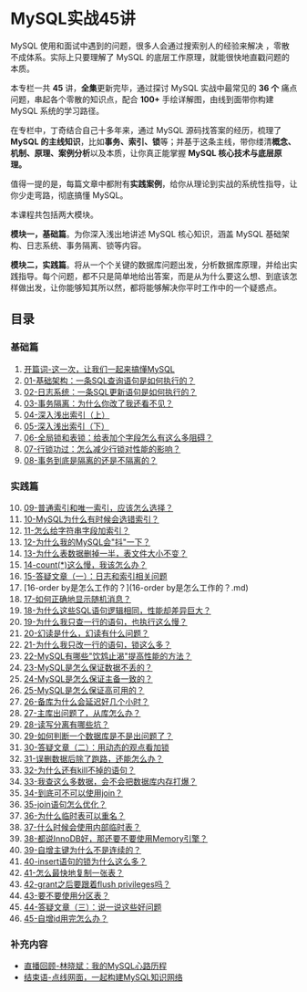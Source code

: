 # MySQL实战45讲

MySQL 使用和面试中遇到的问题，很多人会通过搜索别人的经验来解决 ，零散不成体系。实际上只要理解了 MySQL 的底层工作原理，就能很快地直戳问题的本质。

本专栏一共 **45** 讲，**全集**更新完毕，通过探讨 MySQL 实战中最常见的 **36 个** 痛点问题，串起各个零散的知识点，配合 **100+** 手绘详解图，由线到面带你构建 MySQL 系统的学习路径。

在专栏中，丁奇结合自己十多年来，通过 MySQL 源码找答案的经历，梳理了 **MySQL 的主线知识**，比如**事务、索引、锁**等；并基于这条主线，带你缕清**概念、机制、原理、案例分析**以及本质，让你真正能掌握 **MySQL 核心技术与底层原理。**

值得一提的是，每篇文章中都附有**实践案例**，给你从理论到实战的系统性指导，让你少走弯路，彻底搞懂 MySQL。

本课程共包括两大模块。

**模块一，基础篇**。为你深入浅出地讲述 MySQL 核心知识，涵盖 MySQL 基础架构、日志系统、事务隔离、锁等内容。

**模块二，实践篇**。将从一个个关键的数据库问题出发，分析数据库原理，并给出实践指导。每个问题，都不只是简单地给出答案，而是从为什么要这么想、到底该怎样做出发，让你能够知其所以然，都将能够解决你平时工作中的一个疑惑点。

## 目录

### 基础篇

1. [开篇词-这一次，让我们一起来搞懂MySQL](开篇词-这一次，让我们一起来搞懂MySQL.md)
2. [01-基础架构：一条SQL查询语句是如何执行的？](01-基础架构：一条SQL查询语句是如何执行的？.md)
3. [02-日志系统：一条SQL更新语句是如何执行的？](02-日志系统：一条SQL更新语句是如何执行的？.md)
4. [03-事务隔离：为什么你改了我还看不见？](03-事务隔离：为什么你改了我还看不见？.md)
5. [04-深入浅出索引（上）](04-深入浅出索引（上）.md)
6. [05-深入浅出索引（下）](05-深入浅出索引（下）.md)
7. [06-全局锁和表锁：给表加个字段怎么有这么多阻碍？](06-全局锁和表锁：给表加个字段怎么有这么多阻碍？.md)
8. [07-行锁功过：怎么减少行锁对性能的影响？](07-行锁功过：怎么减少行锁对性能的影响？.md)
9. [08-事务到底是隔离的还是不隔离的？](08-事务到底是隔离的还是不隔离的？.md)

### 实践篇

10. [09-普通索引和唯一索引，应该怎么选择？](09-普通索引和唯一索引，应该怎么选择？.md)
11. [10-MySQL为什么有时候会选错索引？](10-MySQL为什么有时候会选错索引？.md)
12. [11-怎么给字符串字段加索引？](11-怎么给字符串字段加索引？.md)
13. [12-为什么我的MySQL会"抖"一下？](12-为什么我的MySQL会抖一下？.md)
14. [13-为什么表数据删掉一半，表文件大小不变？](13-为什么表数据删掉一半，表文件大小不变？.md)
15. [14-count(*)这么慢，我该怎么办？](14-count(_)这么慢，我该怎么办？.md)
16. [15-答疑文章（一）：日志和索引相关问题](15-答疑文章（一）：日志和索引相关问题.md)
17. [16-order by是怎么工作的？](16-order by是怎么工作的？.md)
18. [17-如何正确地显示随机消息？](17-如何正确地显示随机消息？.md)
19. [18-为什么这些SQL语句逻辑相同，性能却差异巨大？](18-为什么这些SQL语句逻辑相同，性能却差异巨大？.md)
20. [19-为什么我只查一行的语句，也执行这么慢？](19-为什么我只查一行的语句，也执行这么慢？.md)
21. [20-幻读是什么，幻读有什么问题？](20-幻读是什么，幻读有什么问题？.md)
22. [21-为什么我只改一行的语句，锁这么多？](21-为什么我只改一行的语句，锁这么多？.md)
23. [22-MySQL有哪些"饮鸩止渴"提高性能的方法？](22-MySQL有哪些饮鸩止渴提高性能的方法？.md)
24. [23-MySQL是怎么保证数据不丢的？](23-MySQL是怎么保证数据不丢的？.md)
25. [24-MySQL是怎么保证主备一致的？](24-MySQL是怎么保证主备一致的？.md)
26. [25-MySQL是怎么保证高可用的？](25-MySQL是怎么保证高可用的？.md)
27. [26-备库为什么会延迟好几个小时？](26-备库为什么会延迟好几个小时？.md)
28. [27-主库出问题了，从库怎么办？](27-主库出问题了，从库怎么办？.md)
29. [28-读写分离有哪些坑？](28-读写分离有哪些坑？.md)
30. [29-如何判断一个数据库是不是出问题了？](29-如何判断一个数据库是不是出问题了？.md)
31. [30-答疑文章（二）：用动态的观点看加锁](30-答疑文章（二）：用动态的观点看加锁.md)
32. [31-误删数据后除了跑路，还能怎么办？](31-误删数据后除了跑路，还能怎么办？.md)
33. [32-为什么还有kill不掉的语句？](32-为什么还有kill不掉的语句？.md)
34. [33-我查这么多数据，会不会把数据库内存打爆？](33-我查这么多数据，会不会把数据库内存打爆？.md)
35. [34-到底可不可以使用join？](34-到底可不可以使用join？.md)
36. [35-join语句怎么优化？](35-join语句怎么优化？.md)
37. [36-为什么临时表可以重名？](36-为什么临时表可以重名？.md)
38. [37-什么时候会使用内部临时表？](37-什么时候会使用内部临时表？.md)
39. [38-都说InnoDB好，那还要不要使用Memory引擎？](38-都说InnoDB好，那还要不要使用Memory引擎？.md)
40. [39-自增主键为什么不是连续的？](39-自增主键为什么不是连续的？.md)
41. [40-insert语句的锁为什么这么多？](40-insert语句的锁为什么这么多？.md)
42. [41-怎么最快地复制一张表？](41-怎么最快地复制一张表？.md)
43. [42-grant之后要跟着flush privileges吗？](42-grant之后要跟着flush_privileges吗？.md)
44. [43-要不要使用分区表？](43-要不要使用分区表？.md)
45. [44-答疑文章（三）：说一说这些好问题](44-答疑文章（三）：说一说这些好问题.md)
46. [45-自增id用完怎么办？](45-自增id用完怎么办？.md)

### 补充内容

- [直播回顾-林晓斌：我的MySQL心路历程](直播回顾-林晓斌：我的MySQL心路历程.md)
- [结束语-点线网面，一起构建MySQL知识网络](结束语-点线网面，一起构建MySQL知识网络.md)